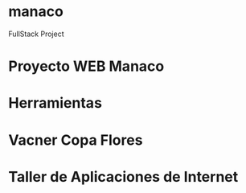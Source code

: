 # manaco
FullStack Project
# Proyecto WEB Manaco
# Herramientas
# Vacner Copa Flores
# Taller de Aplicaciones de Internet
